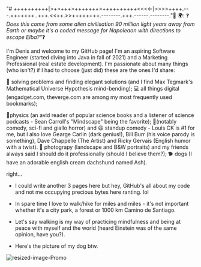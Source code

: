 "# ++++++++++[>+>+++>+++++++>++++++++++<<<<-]>>>>++++.---.+++++++..+++.<<++.>>++++++++.--------.+++.------.--------."👋 🌍: 
❓ *Does this come from some alien civilisation 90 million light years away from Earth or maybe it's a coded message for Napoleaon with directions to escape Elba?"*❓

I'm Denis and welcome to my GitHub page! I'm an aspiring Software Engineer (started diving into Java in fall of 2021) and a Marketing Professional (real estate development). I'm passionate about many things (who isn't?) if I had to choose (just did) these are the ones I'd share:

🔭 solving problems and finding elegant solutions (and I find Max Tegmark's Mathematical Universe Hypothesis mind-bending);
💻 all things digital (engadget.com, theverge.com are among my most frequently used bookmarks);

🚀physics (an avid reader of popular science books and a listener of science podcasts - Sean Carroll's "Mindscape" being the favorite); 
🎥(notably comedy, sci-fi and giallo horror) and 😆 standup comedy -  Louis CK is #1 for me, but I also love Gearge Carlin (dark genius!), Bill Burr (his voice parody is something), Dave Chappelle (The Artist) and Ricky Gervais (English humor with a twist).
📸 photograpy (landscape and B&W portraits) and my friends always said I should do it professionally (should I believe them?);
🐕 dogs (I have an adorable english cream dachshund named Ash). 

right... 

* I could write another 3 pages here but hey, GitHub's all about my code and not me occupying precious bytes here ranting. lol

* In spare time I love to walk/hike for miles and miles - it's not important whether it's a city park, a forest or 1000 km Camino de Santiago. 
* Let's say walking is my way of practicing mindfulness and being at peace with myself and the world (heard Einstein was of the same opinion, have you?). 

* Here's the picture of my dog btw. 

![resized-image-Promo](https://user-images.githubusercontent.com/92051076/147075507-372b7083-eb80-4408-9057-eed807cb0457.jpeg)







